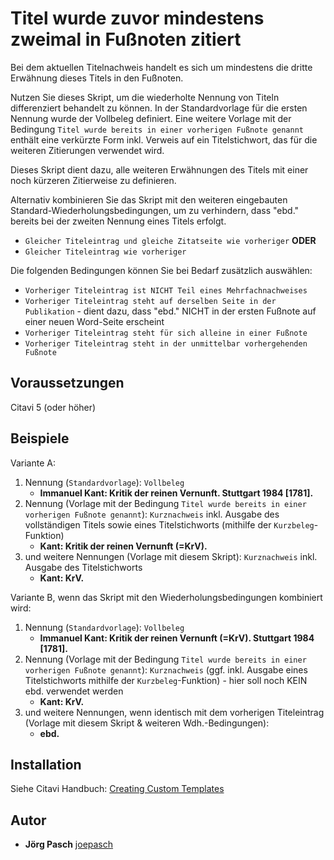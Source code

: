 # Titel wurde zuvor mindestens zweimal in Fußnoten zitiert

Bei dem aktuellen Titelnachweis handelt es sich um mindestens die dritte Erwähnung dieses Titels in den Fußnoten.

Nutzen Sie dieses Skript, um die wiederholte Nennung von Titeln differenziert behandelt zu können. In der Standardvorlage für die ersten Nennung wurde der Vollbeleg definiert. Eine weitere Vorlage mit der Bedingung `Titel wurde bereits in einer vorherigen Fußnote genannt` enthält eine verkürzte Form inkl. Verweis auf ein Titelstichwort, das für die weiteren Zitierungen verwendet wird.

Dieses Skript dient dazu, alle weiteren Erwähnungen des Titels mit einer noch kürzeren Zitierweise zu definieren. 

Alternativ kombinieren Sie das Skript mit den weiteren eingebauten Standard-Wiederholungsbedingungen, um zu verhindern, dass "ebd." bereits bei der zweiten Nennung eines Titels erfolgt.
- `Gleicher Titeleintrag und gleiche Zitatseite wie vorheriger` **ODER**
- `Gleicher Titeleintrag wie vorheriger` 

Die folgenden Bedingungen können Sie bei Bedarf zusätzlich auswählen:
- `Vorheriger Titeleintrag ist NICHT Teil eines Mehrfachnachweises`
- `Vorheriger Titeleintrag steht auf derselben Seite in der Publikation` - dient dazu, dass "ebd." NICHT in der ersten Fußnote auf einer neuen Word-Seite erscheint
- `Vorheriger Titeleintrag steht für sich alleine in einer Fußnote`
- `Vorheriger Titeleintrag steht in der unmittelbar vorhergehenden Fußnote`

## Voraussetzungen
Citavi 5 (oder höher)

## Beispiele

Variante A:
1. Nennung (`Standardvorlage`): `Vollbeleg`
   - **Immanuel Kant: Kritik der reinen Vernunft. Stuttgart 1984 [1781].**
2. Nennung (Vorlage mit der Bedingung `Titel wurde bereits in einer vorherigen Fußnote genannt`): `Kurznachweis` inkl. Ausgabe des vollständigen Titels sowie eines Titelstichworts (mithilfe der `Kurzbeleg`-Funktion)
   - **Kant: Kritik der reinen Vernunft (=KrV).**
3. und weitere Nennungen (Vorlage mit diesem Skript): `Kurznachweis` inkl. Ausgabe des Titelstichworts
   - **Kant: KrV.**

Variante B, wenn das Skript mit den Wiederholungsbedingungen kombiniert wird:
1. Nennung (`Standardvorlage`): `Vollbeleg`
   - **Immanuel Kant: Kritik der reinen Vernunft (=KrV). Stuttgart 1984 [1781].**
2. Nennung (Vorlage mit der Bedingung `Titel wurde bereits in einer vorherigen Fußnote genannt`): `Kurznachweis` (ggf. inkl. Ausgabe eines Titelstichworts mithilfe der `Kurzbeleg`-Funktion) - hier soll noch KEIN ebd. verwendet werden
   - **Kant: KrV.**
3. und weitere Nennungen, wenn identisch mit dem vorherigen Titeleintrag (Vorlage mit diesem Skript & weiteren Wdh.-Bedingungen):
   - **ebd.**

## Installation
Siehe Citavi Handbuch: [Creating Custom Templates](http://www.citavi.com/creating_custom_templates)

## Autor
* **Jörg Pasch** [joepasch](https://github.com/joepasch)
